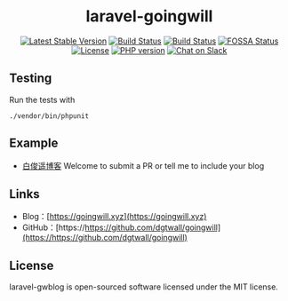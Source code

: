 <h1 align="center">laravel-goingwill</h1>
<p align="center">
    <a href="https://packagist.org/packages/baijunyao/laravel-bjyblog"><img alt="Latest Stable Version" src="https://img.shields.io/packagist/v/baijunyao/laravel-bjyblog.svg"/></a>
    <a href="https://github.com/baijunyao/laravel-bjyblog/actions?query=branch%3Amaster"><img alt="Build Status" src="https://github.com/baijunyao/laravel-bjyblog/workflows/CI/badge.svg?branch=master"/></a>
    <a href="https://travis-ci.com/baijunyao/laravel-bjyblog"><img alt="Build Status" src="https://travis-ci.com/baijunyao/laravel-bjyblog.svg?branch=master"/></a>
    <a href="https://app.fossa.io/projects/git%2Bgithub.com%2Fbaijunyao%2Flaravel-bjyblog?ref=badge_shield"><img alt="FOSSA Status" src="https://app.fossa.io/api/projects/git%2Bgithub.com%2Fbaijunyao%2Flaravel-bjyblog.svg?type=shield"/></a>
    <a href="https://github.com/baijunyao/laravel-bjyblog"><img alt="License" src="https://img.shields.io/github/license/baijunyao/laravel-bjyblog.svg"/></a>
    <a href="https://packagist.org/packages/baijunyao/laravel-bjyblog"><img alt="PHP version" src="https://img.shields.io/packagist/php-v/baijunyao/laravel-bjyblog.svg"/></a>
    <a href="https://join.slack.com/t/baijunyao/shared_invite/enQtNjU3Nzk4Nzk4NjU3LWRhYmI4YmI3YjhjOTQyZGE2YTA3OTZjMjlhNGM4ZWQyNzNiOTMyYWI5YzAzYmE0ZDBhNmVjOWU1NTc4MWIxMzc"><img src="https://img.shields.io/badge/Slack%20%23laravel--bjyblog-join-orange.svg" alt="Chat on Slack"></a>
</p>

## Testing
Run the tests with  
```
./vendor/bin/phpunit
```

## Example
- [白俊遥博客](https://baijunyao.com)
Welcome to submit a PR or tell me to include your blog

## Links
- Blog：[https://goingwill.xyz](https://goingwill.xyz)   
- GitHub：[https://https://github.com/dgtwall/goingwill](https://https://github.com/dgtwall/goingwill)   

## License
laravel-gwblog is open-sourced software licensed under the MIT license.
